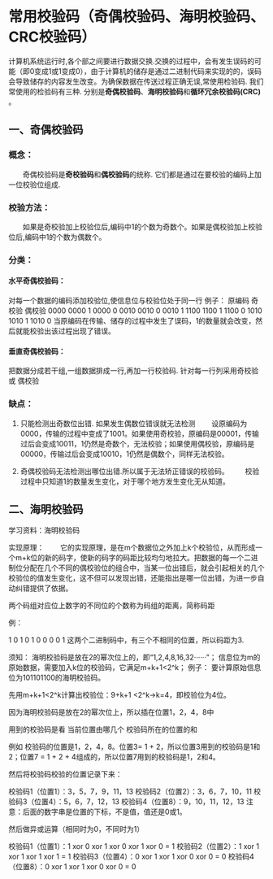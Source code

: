 # 常用校验码（奇偶校验码、海明校验码、CRC校验码）

计算机系统运行时,各个部之间要进行数据交换.交换的过程中，会有发生误码的可能（即0变成1或1变成0），由于计算机的储存是通过二进制代码来实现的的，误码会导致储存的内容发生改变。为确保数据在传送过程正确无误,常使用检验码. 我们常使用的检验码有三种. 分别是**奇偶校验码**、**海明校验码**和**循环冗余校验码(CRC)** 。
## 一、奇偶校验码

### 概念：

  奇偶校验码是**奇校验码**和**偶校验码**的统称. 它们都是通过在要校验的编码上加一位校验位组成.
### 校验方法：

  如果是奇校验加上校验位后,编码中1的个数为奇数个。如果是偶校验加上校验位后,编码中1的个数为偶数个。

### 分类：

#### 水平奇偶校验码：

对每一个数据的编码添加校验位,使信息位与校验位处于同一行
例子：
原编码 奇校验 偶校验
0000 0000 1 0000 0
0010 0010 0 0010 1
1100 1100 1 1100 0
1010 1010 1 1010 0
当原编码在传输、储存的过程中发生了误码，1的数量就会改变，然后就能校验出该过程出现了错误。

#### 垂直奇偶校验码：

把数据分成若干组,一组数据排成一行,再加一行校验码. 针对每一行列采用奇校验 或 偶校验

### 缺点：

1. 只能检测出奇数位出错. 如果发生偶数位错误就无法检测
  设原编码为0000，传输的过程中变成了1001。如果使用奇校验，原编码是00001，传输过后会变成10011，1仍然是奇数个，无法校验；如果使用偶校验，原编码是00000，传输过后会变成10010，1仍然是偶数个，同样无法校验。

2. 奇偶校验码无法检测出哪位出错.所以属于无法矫正错误的校验码。
  校验过程中只知道1的数量发生变化，对于哪个地方发生变化无从知道。

## 二、海明校验码

学习资料：海明校验码

实现原理：
  它的实现原理，是在m个数据位之外加上k个校验位，从而形成一个m+k位的新的码字，使新的码字的码距比较均匀地拉大。把数据的每一个二进制位分配在几个不同的偶校验位的组合中，当某一位出错后，就会引起相关的几个校验位的值发生变化，这不但可以发现出错，还能指出是哪一位出错，为进一步自动纠错提供了依据。

两个码组对应位上数字的不同位的个数称为码组的距离，简称码距

例：

1 0 1 0 1
0 0 0 0 1
这两个二进制码中，有三个不相同的位置，所以码距为3.

须知：
海明校验码是放在2的幂次位上的，即“1,2,4,8,16,32······”；
信息位为m的原始数据，需要加入k位的校验码，它满足m+k+1<2^k；
例子：
要计算原始信息位为101101100的海明校验码。

先用m+k+1<2^k计算出校验位：9+k+1 <2^k→k=4，即校验位为4位。

因为海明校验码是放在2的幂次位上，所以插在位置1，2，4，8中

用到的校验码是看 当前位置由哪几个 校验码所在的位置的和

例如
校验码的位置是1，2，4，8。位置3= 1 + 2，所以位置3用到的校验码是1和2；位置7 = 1 + 2 + 4组成的，所以位置7用到的校验码是1，2和4。

然后将校验码校验的位置记录下来：

校验码1（位置1）：3，5，7，9，11，13
校验码2（位置2）：3，6，7，10，11
校验码3（位置4）：5，6，7，12，13
校验码4（位置8）：9，10，11，12，13
注意：后面的数字串是位置的下标，不是值，值还是0或1。

然后做异或运算（相同时为0，不同时为1）

校验码1（位置1）：1 xor 0 xor 1 xor 0 xor 1 xor 0 = 1
校验码2（位置2）：1 xor 1 xor 1 xor 1 xor 1 = 1
校验码3（位置4）：0 xor 1 xor 1 xor 0 xor 0 = 0
校验码4（位置8）：0 xor 1 xor 1 xor 0 xor 0 = 0
